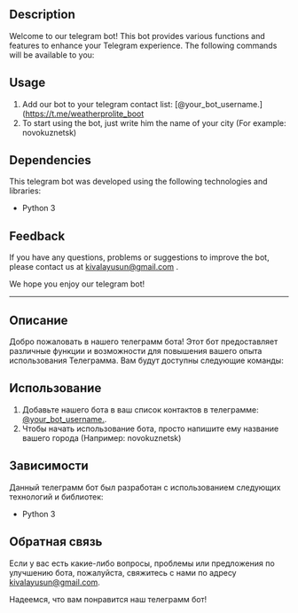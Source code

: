 ## Description
Welcome to our telegram bot! This bot provides various functions and features to enhance your Telegram experience. The following commands will be available to you:

## Usage
1. Add our bot to your telegram contact list: [@your_bot_username.](https://t.me/weatherprolite_boot
2. To start using the bot, just write him the name of your city (For example: novokuznetsk)

## Dependencies
This telegram bot was developed using the following technologies and libraries:
- Python 3


## Feedback
If you have any questions, problems or suggestions to improve the bot, please contact us at kivalayusun@gmail.com .


We hope you enjoy our telegram bot!



_________________________________________________________________________________________________________________________________________________________________________________________________________________________________________________________________________



## Описание
Добро пожаловать в нашего телеграмм бота! Этот бот предоставляет различные функции и возможности для повышения вашего опыта использования Телеграмма. Вам будут доступны следующие команды:

## Использование
1. Добавьте нашего бота в ваш список контактов в телеграмме: [@your_bot_username.](https://t.me/weatherprolite_bot).
2. Чтобы начать использование бота, просто напишите ему название вашего города (Например: novokuznetsk)

## Зависимости
Данный телеграмм бот был разработан с использованием следующих технологий и библиотек:
- Python 3


## Обратная связь
Если у вас есть какие-либо вопросы, проблемы или предложения по улучшению бота, пожалуйста, свяжитесь с нами по адресу kivalayusun@gmail.com.


Надеемся, что вам понравится наш телеграмм бот!
